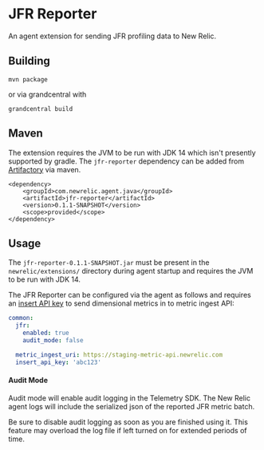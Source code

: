 # JFR Reporter
An agent extension for sending JFR profiling data to New Relic.


## Building

`mvn package`

or via grandcentral with

`grandcentral build`

## Maven

The extension requires the JVM to be run with JDK 14 which isn't presently supported by gradle. The `jfr-reporter` dependency can be added from [Artifactory](https://pdx-artifacts.pdx.vm.datanerd.us/repo) via maven.

```    
<dependency>
    <groupId>com.newrelic.agent.java</groupId>
    <artifactId>jfr-reporter</artifactId>
    <version>0.1.1-SNAPSHOT</version>
    <scope>provided</scope>
</dependency>
```

## Usage

The `jfr-reporter-0.1.1-SNAPSHOT.jar` must be present in the `newrelic/extensions/` directory during agent startup and requires the JVM to be run with JDK 14.

The JFR Reporter can be configured via the agent as follows and requires an [insert API key](https://docs.newrelic.com/docs/apis/get-started/intro-apis/types-new-relic-api-keys#event-insert-key) to send dimensional metrics in to metric ingest API:

```yaml
common:
  jfr:
    enabled: true
    audit_mode: false

  metric_ingest_uri: https://staging-metric-api.newrelic.com
  insert_api_key: 'abc123'
```

#### Audit Mode 

Audit mode will enable audit logging in the Telemetry SDK. The New Relic agent logs will include the serialized json of the reported JFR metric batch.  

Be sure to disable audit logging as soon as you are finished using it. This feature may overload the log file if left turned on for extended periods of time. 
